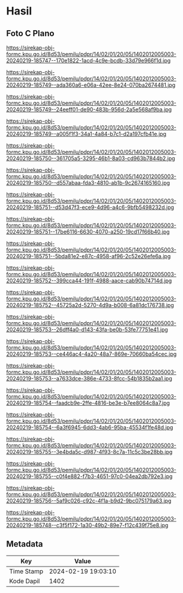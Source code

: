 # Hasil

## Foto C Plano

https://sirekap-obj-formc.kpu.go.id/8d53/pemilu/pdpr/14/02/01/20/05/1402012005003-20240219-185747--170e1822-1acd-4c9e-bcdb-33d79e966f1d.jpg

https://sirekap-obj-formc.kpu.go.id/8d53/pemilu/pdpr/14/02/01/20/05/1402012005003-20240219-185749--ada360a6-e06a-42ee-8e24-070ba2674481.jpg

https://sirekap-obj-formc.kpu.go.id/8d53/pemilu/pdpr/14/02/01/20/05/1402012005003-20240219-185749--24eeff01-de90-483b-956d-2a5e568af9ba.jpg

https://sirekap-obj-formc.kpu.go.id/8d53/pemilu/pdpr/14/02/01/20/05/1402012005003-20240219-185749--a005f1f3-34a1-4a84-b7c1-d2a197cfb41e.jpg

https://sirekap-obj-formc.kpu.go.id/8d53/pemilu/pdpr/14/02/01/20/05/1402012005003-20240219-185750--361705a5-3295-46b1-8a03-cd963b7844b2.jpg

https://sirekap-obj-formc.kpu.go.id/8d53/pemilu/pdpr/14/02/01/20/05/1402012005003-20240219-185750--d557abaa-fda3-4810-ab1b-9c2674165160.jpg

https://sirekap-obj-formc.kpu.go.id/8d53/pemilu/pdpr/14/02/01/20/05/1402012005003-20240219-185751--d53d47f3-ece9-4d96-a4c6-9bfb5498232d.jpg

https://sirekap-obj-formc.kpu.go.id/8d53/pemilu/pdpr/14/02/01/20/05/1402012005003-20240219-185751--17be6116-6630-4070-a250-19cd17f66b40.jpg

https://sirekap-obj-formc.kpu.go.id/8d53/pemilu/pdpr/14/02/01/20/05/1402012005003-20240219-185751--5bda81e2-e87c-4958-af96-2c52e26efe6a.jpg

https://sirekap-obj-formc.kpu.go.id/8d53/pemilu/pdpr/14/02/01/20/05/1402012005003-20240219-185752--399cca44-191f-4988-aace-cab90b74714d.jpg

https://sirekap-obj-formc.kpu.go.id/8d53/pemilu/pdpr/14/02/01/20/05/1402012005003-20240219-185752--45725a2d-5270-4d9a-b008-6a81dc176738.jpg

https://sirekap-obj-formc.kpu.go.id/8d53/pemilu/pdpr/14/02/01/20/05/1402012005003-20240219-185753--26dff4a0-d143-43fa-be0b-53fe77751e41.jpg

https://sirekap-obj-formc.kpu.go.id/8d53/pemilu/pdpr/14/02/01/20/05/1402012005003-20240219-185753--ce446ac4-4a20-48a7-869e-70660ba54cec.jpg

https://sirekap-obj-formc.kpu.go.id/8d53/pemilu/pdpr/14/02/01/20/05/1402012005003-20240219-185753--a7633dce-386e-4733-8fcc-54b1835b2aa1.jpg

https://sirekap-obj-formc.kpu.go.id/8d53/pemilu/pdpr/14/02/01/20/05/1402012005003-20240219-185754--faadcb9e-2ffe-4816-be3e-b7ee8064c8a7.jpg

https://sirekap-obj-formc.kpu.go.id/8d53/pemilu/pdpr/14/02/01/20/05/1402012005003-20240219-185754--6a3f6945-6dd3-4ab6-95ba-45534f1fe48d.jpg

https://sirekap-obj-formc.kpu.go.id/8d53/pemilu/pdpr/14/02/01/20/05/1402012005003-20240219-185755--3e4bda5c-d987-4f93-8c7a-11c5c3be28bb.jpg

https://sirekap-obj-formc.kpu.go.id/8d53/pemilu/pdpr/14/02/01/20/05/1402012005003-20240219-185755--c0f4e882-f7b3-4651-97c0-04ea2db792e3.jpg

https://sirekap-obj-formc.kpu.go.id/8d53/pemilu/pdpr/14/02/01/20/05/1402012005003-20240219-185756--5af9c026-c92c-4f1a-b9d2-9bc075179a63.jpg

https://sirekap-obj-formc.kpu.go.id/8d53/pemilu/pdpr/14/02/01/20/05/1402012005003-20240219-185748--c3f5f172-1a30-49b2-89e7-f12c439f75e8.jpg


## Metadata

| Key        | Value               |
| ---------- | ------------------- |
| Time Stamp | 2024-02-19 19:03:10 |
| Kode Dapil | 1402                |



